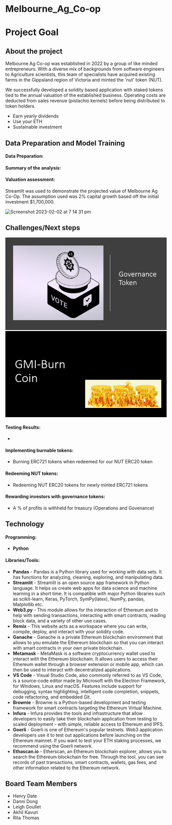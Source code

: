 # Melbourne_Ag_Co-op

# Project Goal

## About the project
Melbourne Ag Co-op was established in 2022 by a group of like minded entrepreneurs. With a diverse mix of backgrounds from software engineers to Agriculture scientists, this team of specialists have acquired existing farms in the Gippsland region of Victoria and minted the 'nut' token (NUT).

We successfully developed a solidity based application with staked tokens tied to the annual valuation of the established business. Operating costs are deducted from sales revenue (pistachio kernels) before being distributed to token holders. 

  - Earn yearly dividends
  - Use your ETH
  - Sustainable investment 

## Data Preparation and Model Training
#### Data Preparation:


#### Summary of the analysis:

#### Valuation assessment:

Streamlit was used to demonstrate the projected value of Melbourne Ag Co-Op.  The assumption used was 2% capital growth based off the initial investment $1,700,000.  

![Screenshot 2023-02-02 at 7 14 31 pm](https://user-images.githubusercontent.com/108632632/216268617-66815ad0-fb44-45d6-a981-d1420a4fb065.png)

## Challenges/Next steps
![Governance Token](images/governance.png)
![Gonna Make It](images/gmi.png)

#### Testing Results:
*   

#### Implementing burnable tokens:
*   Burning ERC721 tokens when redeemed for our NUT ERC20 token  

#### Redeeming NUT tokens:
*   Redeeming NUT ERC20 tokens for newly minted ERC721 tokens 

#### Rewarding investors with governance tokens:
*   A % of profits is withheld for treasury (Operations and Govenance) 


## Technology
#### Programming: 
*  **Python** 
#### Libraries/Tools:
* **Pandas** - Pandas is a Python library used for working with data sets. It has functions for analyzing, 
cleaning, exploring, and manipulating data.
* **Streamlit** -  Streamlit is an open source app framework in Python language. It helps us create web apps for data science and machine learning in a short time. It is compatible with major Python libraries such as scikit-learn, Keras, PyTorch, SymPy(latex), NumPy, pandas, Matplotlib etc.
* **Web3.py** - This module allows for the interaction of Ethereum and to help with sending transactions, interacting with smart contracts, reading block data, and a variety of other use cases.
* **Remix** - This website acts as a workspace where you can write, compile, deploy, and interact with your solidity code.
* **Ganache** - Ganache is a private Ethereum blockchain environment that allows to you emulate the Ethereum blockchain so that you can interact with smart  contracts in your own private blockchain.
* **Metamask** - MetaMask is a software cryptocurrency wallet used to interact with the Ethereum blockchain. It allows users to access their Ethereum wallet through a browser extension or mobile app, which can then be used to interact with decentralized applications.
* **VS Code** - Visual Studio Code, also commonly referred to as VS Code, is a source-code editor made by Microsoft with the Electron Framework, for Windows, Linux and macOS. Features include support for debugging, syntax highlighting, intelligent code completion, snippets, code refactoring, and embedded Git.
* **Brownie** - Brownie is a Python-based development and testing framework for smart contracts targeting the Ethereum Virtual Machine.
* **Infura** - Infura provides the tools and infrastructure that allow developers to easily take their blockchain application from testing to scaled deployment - with simple, reliable access to Ethereum and IPFS.
* **Goerli** - Goerli is one of Ethereum's popular testnets. Web3 application developers use it to test out applications before launching on the Ethereum mainnet. If you want to test your ETH staking processes, we recommend using the Goerli network.
* **Ethascan.io** - Etherscan, an Ethereum blockchain explorer, allows you to search the Ethereum blockchain for free. Through the tool, you can see records of past transactions, smart contracts, wallets, gas fees, and other information related to the Ethereum network.

## Board Team Members
   *  Henry Date  
   *  Danni Dong
   *  Leigh Goullet
   *  Akhil Kavuri
   *  Rita Thomas


